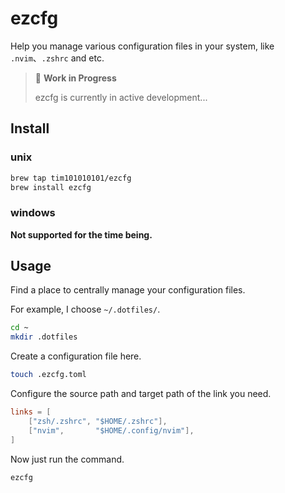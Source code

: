 # ezcfg

Help you manage various configuration files in your system, like `.nvim`、`.zshrc` and etc.

> 🚧 **Work in Progress**
>
> ezcfg is currently in active development...

## Install

### unix

```bash
brew tap tim101010101/ezcfg
brew install ezcfg
```

### windows

**Not supported for the time being.**

## Usage

Find a place to centrally manage your configuration files. 

For example, I choose `~/.dotfiles/`.

```sh
cd ~
mkdir .dotfiles
```

Create a configuration file here.

```sh
touch .ezcfg.toml
```

Configure the source path and target path of the link you need.

```toml
links = [
    ["zsh/.zshrc", "$HOME/.zshrc"],
    ["nvim",       "$HOME/.config/nvim"],
]
```

Now just run the command.

```sh
ezcfg
```